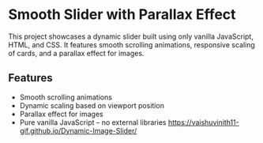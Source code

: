 # Smooth Slider with Parallax Effect

This project showcases a dynamic slider built using only vanilla JavaScript, HTML, and CSS. It features smooth scrolling animations, responsive scaling of cards, and a parallax effect for images.

## Features
- Smooth scrolling animations
- Dynamic scaling based on viewport position
- Parallax effect for images
- Pure vanilla JavaScript – no external libraries
  https://vaishuvinith11-gif.github.io/Dynamic-Image-Slider/
 





